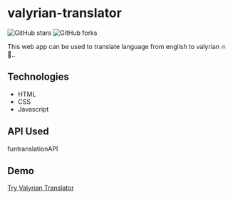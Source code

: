 # valyrian-translator

![GitHub stars](	https://img.shields.io/github/stars/vrampranav/valyrian-translator)
![GitHub forks](https://img.shields.io/github/forks/vrampranav/valyrian-translator)

This web app can be used to translate language from english to valyrian 🔥🐉..

## Technologies
- HTML
- CSS
- Javascript

## API Used

funtranslationAPI
## Demo

[Try Valyrian Translator](https://valyrian-rp.netlify.app/)
